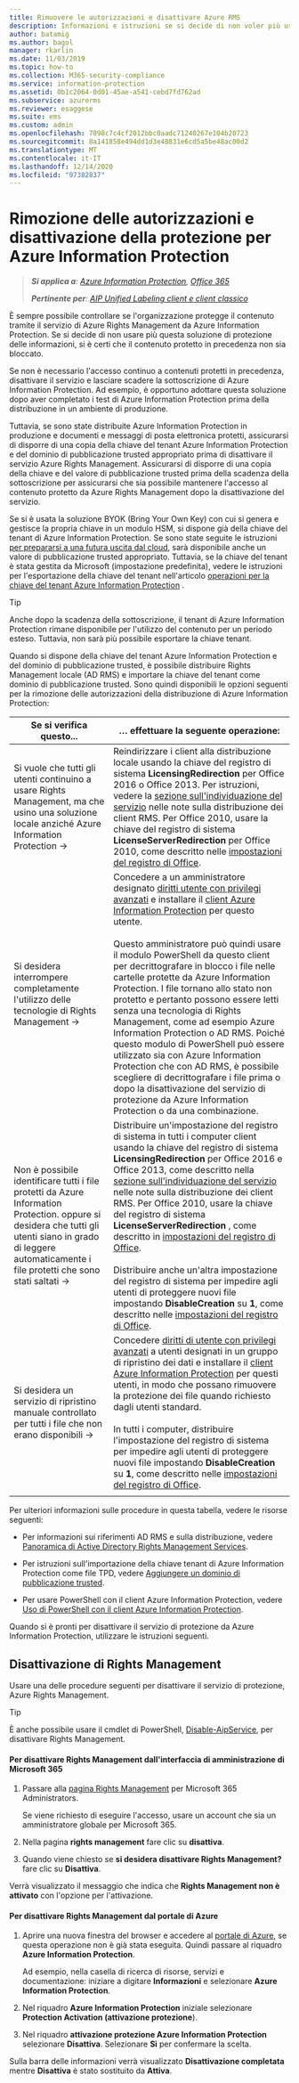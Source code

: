 ```yaml
---
title: Rimuovere le autorizzazioni e disattivare Azure RMS
description: Informazioni e istruzioni se si decide di non voler più usare il servizio di protezione basato sul cloud da Azure Information Protection.
author: batamig
ms.author: bagol
manager: rkarlin
ms.date: 11/03/2019
ms.topic: how-to
ms.collection: M365-security-compliance
ms.service: information-protection
ms.assetid: 0b1c2064-0d01-45ae-a541-cebd7fd762ad
ms.subservice: azurerms
ms.reviewer: esaggese
ms.suite: ems
ms.custom: admin
ms.openlocfilehash: 7098c7c4cf2012bbc0aadc71240267e104b20723
ms.sourcegitcommit: 8a141858e494dd1d3e48831e6cd5a5be48ac00d2
ms.translationtype: MT
ms.contentlocale: it-IT
ms.lasthandoff: 12/14/2020
ms.locfileid: "97382837"
---
```

# <a name="decommissioning-and-deactivating-protection-for-azure-information-protection"></a>Rimozione delle autorizzazioni e disattivazione della protezione per Azure Information Protection

>***Si applica a**: [Azure Information Protection](https://azure.microsoft.com/pricing/details/information-protection), [Office 365](https://download.microsoft.com/download/E/C/F/ECF42E71-4EC0-48FF-AA00-577AC14D5B5C/Azure_Information_Protection_licensing_datasheet_EN-US.pdf)*
>
>***Pertinente per**: [AIP Unified Labeling client e client classico](faqs.md#whats-the-difference-between-the-azure-information-protection-classic-and-unified-labeling-clients)*

È sempre possibile controllare se l'organizzazione protegge il contenuto tramite il servizio di Azure Rights Management da Azure Information Protection. Se si decide di non usare più questa soluzione di protezione delle informazioni, si è certi che il contenuto protetto in precedenza non sia bloccato.

Se non è necessario l'accesso continuo a contenuti protetti in precedenza, disattivare il servizio e lasciare scadere la sottoscrizione di Azure Information Protection. Ad esempio, è opportuno adottare questa soluzione dopo aver completato i test di Azure Information Protection prima della distribuzione in un ambiente di produzione.

Tuttavia, se sono state distribuite Azure Information Protection in produzione e documenti e messaggi di posta elettronica protetti, assicurarsi di disporre di una copia della chiave del tenant Azure Information Protection e del dominio di pubblicazione trusted appropriato prima di disattivare il servizio Azure Rights Management. Assicurarsi di disporre di una copia della chiave e del valore di pubblicazione trusted prima della scadenza della sottoscrizione per assicurarsi che sia possibile mantenere l'accesso al contenuto protetto da Azure Rights Management dopo la disattivazione del servizio. 

Se si è usata la soluzione BYOK (Bring Your Own Key) con cui si genera e gestisce la propria chiave in un modulo HSM, si dispone già della chiave del tenant di Azure Information Protection. Se sono state seguite le istruzioni [per prepararsi a una futura uscita dal cloud](https://techcommunity.microsoft.com/t5/Azure-Information-Protection/How-to-prepare-an-Azure-Information-Protection-Cloud-Exit-plan/ba-p/382631), sarà disponibile anche un valore di pubblicazione trusted appropriato. Tuttavia, se la chiave del tenant è stata gestita da Microsoft (impostazione predefinita), vedere le istruzioni per l'esportazione della chiave del tenant nell'articolo [operazioni per la chiave del tenant Azure Information Protection](operations-tenant-key.md) .

> [!TIP]
> Anche dopo la scadenza della sottoscrizione, il tenant di Azure Information Protection rimane disponibile per l'utilizzo del contenuto per un periodo esteso. Tuttavia, non sarà più possibile esportare la chiave tenant.

Quando si dispone della chiave del tenant Azure Information Protection e del dominio di pubblicazione trusted, è possibile distribuire Rights Management locale (AD RMS) e importare la chiave del tenant come dominio di pubblicazione trusted. Sono quindi disponibili le opzioni seguenti per la rimozione delle autorizzazioni della distribuzione di Azure Information Protection:

|Se si verifica questo...|… effettuare la seguente operazione:|
|----------------------------|--------------|
|Si vuole che tutti gli utenti continuino a usare Rights Management, ma che usino una soluzione locale anziché Azure Information Protection    →|Reindirizzare i client alla distribuzione locale usando la chiave del registro di sistema **LicensingRedirection** per Office 2016 o Office 2013. Per istruzioni, vedere la [sezione sull'individuazione del servizio](./rms-client/client-deployment-notes.md) nelle note sulla distribuzione dei client RMS. Per Office 2010, usare la chiave del registro di sistema **LicenseServerRedirection** per Office 2010, come descritto nelle [impostazioni del registro di Office](/previous-versions/windows/it-pro/windows-server-2008-R2-and-2008/dd772637(v=ws.10)).|
|Si desidera interrompere completamente l'utilizzo delle tecnologie di Rights Management    →|Concedere a un amministratore designato [diritti utente con privilegi avanzati](configure-super-users.md) e installare il [client Azure Information Protection](./rms-client/client-admin-guide-install.md) per questo utente.<br /><br />Questo amministratore può quindi usare il modulo PowerShell da questo client per decrittografare in blocco i file nelle cartelle protette da Azure Information Protection. I file tornano allo stato non protetto e pertanto possono essere letti senza una tecnologia di Rights Management, come ad esempio Azure Information Protection o AD RMS. Poiché questo modulo di PowerShell può essere utilizzato sia con Azure Information Protection che con AD RMS, è possibile scegliere di decrittografare i file prima o dopo la disattivazione del servizio di protezione da Azure Information Protection o da una combinazione.|
|Non è possibile identificare tutti i file protetti da Azure Information Protection. oppure si desidera che tutti gli utenti siano in grado di leggere automaticamente i file protetti che sono stati saltati    →|Distribuire un'impostazione del registro di sistema in tutti i computer client usando la chiave del registro di sistema **LicensingRedirection** per Office 2016 e Office 2013, come descritto nella [sezione sull'individuazione del servizio](./rms-client/client-deployment-notes.md) nelle note sulla distribuzione dei client RMS. Per Office 2010, usare la chiave del registro di sistema **LicenseServerRedirection** , come descritto in [impostazioni del registro di Office](/previous-versions/windows/it-pro/windows-server-2008-R2-and-2008/dd772637(v=ws.10)).<br /><br />Distribuire anche un'altra impostazione del registro di sistema per impedire agli utenti di proteggere nuovi file impostando **DisableCreation** su **1**, come descritto nelle [impostazioni del registro di Office](/previous-versions/windows/it-pro/windows-server-2008-R2-and-2008/dd772637(v=ws.10)).|
|Si desidera un servizio di ripristino manuale controllato per tutti i file che non erano disponibili    →|Concedere [diritti di utente con privilegi avanzati](configure-super-users.md) a utenti designati in un gruppo di ripristino dei dati e installare il [client Azure Information Protection](./rms-client/client-admin-guide-install.md) per questi utenti, in modo che possano rimuovere la protezione dei file quando richiesto dagli utenti standard.<br /><br />In tutti i computer, distribuire l'impostazione del registro di sistema per impedire agli utenti di proteggere nuovi file impostando **DisableCreation** su **1**, come descritto nelle [impostazioni del registro di Office](/previous-versions/windows/it-pro/windows-server-2008-R2-and-2008/dd772637(v=ws.10)).|
| | |

Per ulteriori informazioni sulle procedure in questa tabella, vedere le risorse seguenti:

- Per informazioni sui riferimenti AD RMS e sulla distribuzione, vedere [Panoramica di Active Directory Rights Management Services](/previous-versions/windows/it-pro/windows-server-2012-R2-and-2012/hh831364(v=ws.11)).

- Per istruzioni sull'importazione della chiave tenant di Azure Information Protection come file TPD, vedere [Aggiungere un dominio di pubblicazione trusted](/previous-versions/windows/it-pro/windows-server-2008-R2-and-2008/cc771460(v=ws.11)).

- Per usare PowerShell con il client Azure Information Protection, vedere [Uso di PowerShell con il client Azure Information Protection](./rms-client/client-admin-guide-powershell.md).

Quando si è pronti per disattivare il servizio di protezione da Azure Information Protection, utilizzare le istruzioni seguenti.

## <a name="deactivating-rights-management"></a>Disattivazione di Rights Management
Usare una delle procedure seguenti per disattivare il servizio di protezione, Azure Rights Management.

> [!TIP]
> È anche possibile usare il cmdlet di PowerShell, [Disable-AipService](/powershell/module/aipservice/disable-aipservice), per disattivare Rights Management.

#### <a name="to-deactivate-rights-management-from-the-microsoft-365-admin-center"></a>Per disattivare Rights Management dall'interfaccia di amministrazione di Microsoft 365

1. Passare alla [pagina Rights Management](https://account.activedirectory.windowsazure.com/RmsOnline/Manage.aspx) per Microsoft 365 Administrators.
    
    Se viene richiesto di eseguire l'accesso, usare un account che sia un amministratore globale per Microsoft 365.

2. Nella pagina **rights management** fare clic su **disattiva**.

3.  Quando viene chiesto se **si desidera disattivare Rights Management?** fare clic su **Disattiva**.

Verrà visualizzato il messaggio che indica che **Rights Management non è attivato** con l'opzione per l'attivazione.

#### <a name="to-deactivate-rights-management-from-the-azure-portal"></a>Per disattivare Rights Management dal portale di Azure

1. Aprire una nuova finestra del browser e accedere al [portale di Azure](configure-policy.md#signing-in-to-the-azure-portal), se questa operazione non è già stata eseguita. Quindi passare al riquadro **Azure Information Protection**.

    Ad esempio, nella casella di ricerca di risorse, servizi e documentazione: iniziare a digitare **Informazioni** e selezionare **Azure Information Protection**.

2. Nel riquadro **Azure Information Protection** iniziale selezionare **Protection Activation (attivazione protezione**). 

3.  Nel riquadro **attivazione protezione Azure Information Protection** selezionare **Disattiva**. Selezionare **Sì** per confermare la scelta.

Sulla barra delle informazioni verrà visualizzato **Disattivazione completata** mentre **Disattiva** è stato sostituito da **Attiva**.